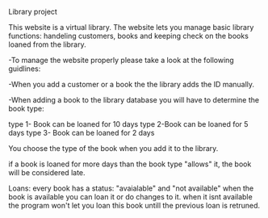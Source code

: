 Library project

This website is a virtual library.
The website lets you manage basic library functions: handeling customers, books and
keeping check on the books loaned from the library.



-To manage the website properly please take a look at the following guidlines:

-When you add a customer or a book the the library adds the ID manually.

-When adding a book to the library database you will have to determine the book type:

type 1- Book can be loaned for 10 days
type 2-Book can be loaned for 5 days
type 3- Book can be loaned for 2 days

You choose the type of the book when you add it to the library.

if a book is loaned for more days than the book type "allows" it, the book will be considered late.

Loans:
every book has a status: "avaialable" and "not available"
when the book is available you can loan it or do changes to it.
when it isnt available the program won't let you loan this book untill the previous loan is retruned.

